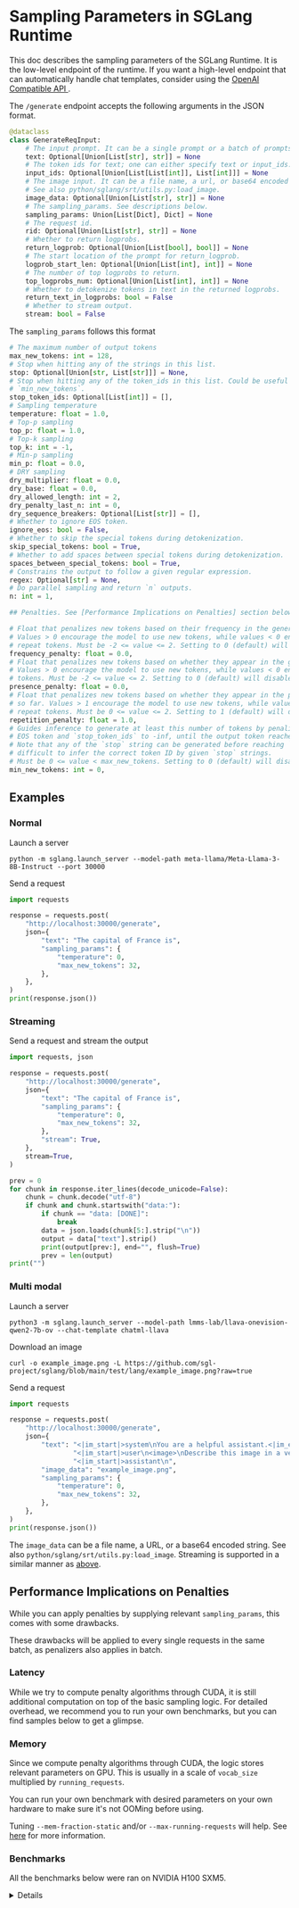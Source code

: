 # Sampling Parameters in SGLang Runtime
This doc describes the sampling parameters of the SGLang Runtime.
It is the low-level endpoint of the runtime.
If you want a high-level endpoint that can automatically handle chat templates, consider using the [OpenAI Compatible API
](https://github.com/sgl-project/sglang?tab=readme-ov-file#openai-compatible-api).

The `/generate` endpoint accepts the following arguments in the JSON format.

```python
@dataclass
class GenerateReqInput:
    # The input prompt. It can be a single prompt or a batch of prompts.
    text: Optional[Union[List[str], str]] = None
    # The token ids for text; one can either specify text or input_ids.
    input_ids: Optional[Union[List[List[int]], List[int]]] = None
    # The image input. It can be a file name, a url, or base64 encoded string.
    # See also python/sglang/srt/utils.py:load_image.
    image_data: Optional[Union[List[str], str]] = None
    # The sampling_params. See descriptions below.
    sampling_params: Union[List[Dict], Dict] = None
    # The request id.
    rid: Optional[Union[List[str], str]] = None
    # Whether to return logprobs.
    return_logprob: Optional[Union[List[bool], bool]] = None
    # The start location of the prompt for return_logprob.
    logprob_start_len: Optional[Union[List[int], int]] = None
    # The number of top logprobs to return.
    top_logprobs_num: Optional[Union[List[int], int]] = None
    # Whether to detokenize tokens in text in the returned logprobs.
    return_text_in_logprobs: bool = False
    # Whether to stream output.
    stream: bool = False
```

The `sampling_params` follows this format

```python
# The maximum number of output tokens
max_new_tokens: int = 128,
# Stop when hitting any of the strings in this list.
stop: Optional[Union[str, List[str]]] = None,
# Stop when hitting any of the token_ids in this list. Could be useful when mixed with
# `min_new_tokens`.
stop_token_ids: Optional[List[int]] = [],
# Sampling temperature
temperature: float = 1.0,
# Top-p sampling
top_p: float = 1.0,
# Top-k sampling
top_k: int = -1,
# Min-p sampling
min_p: float = 0.0,
# DRY sampling
dry_multiplier: float = 0.0,
dry_base: float = 0.0,
dry_allowed_length: int = 2,
dry_penalty_last_n: int = 0,
dry_sequence_breakers: Optional[List[str]] = [],
# Whether to ignore EOS token.
ignore_eos: bool = False,
# Whether to skip the special tokens during detokenization.
skip_special_tokens: bool = True,
# Whether to add spaces between special tokens during detokenization.
spaces_between_special_tokens: bool = True,
# Constrains the output to follow a given regular expression.
regex: Optional[str] = None,
# Do parallel sampling and return `n` outputs.
n: int = 1,

## Penalties. See [Performance Implications on Penalties] section below for more informations.

# Float that penalizes new tokens based on their frequency in the generated text so far.
# Values > 0 encourage the model to use new tokens, while values < 0 encourage the model to
# repeat tokens. Must be -2 <= value <= 2. Setting to 0 (default) will disable this penalty.
frequency_penalty: float = 0.0,
# Float that penalizes new tokens based on whether they appear in the generated text so far.
# Values > 0 encourage the model to use new tokens, while values < 0 encourage the model to repeat
# tokens. Must be -2 <= value <= 2. Setting to 0 (default) will disable this penalty.
presence_penalty: float = 0.0,
# Float that penalizes new tokens based on whether they appear in the prompt and the generated text
# so far. Values > 1 encourage the model to use new tokens, while values < 1 encourage the model to
# repeat tokens. Must be 0 <= value <= 2. Setting to 1 (default) will disable this penalty.
repetition_penalty: float = 1.0,
# Guides inference to generate at least this number of tokens by penalizing logits of tokenizer's
# EOS token and `stop_token_ids` to -inf, until the output token reaches given length.
# Note that any of the `stop` string can be generated before reaching `min_new_tokens`, as it is
# difficult to infer the correct token ID by given `stop` strings.
# Must be 0 <= value < max_new_tokens. Setting to 0 (default) will disable this penalty.
min_new_tokens: int = 0,
```

## Examples

### Normal
Launch a server
```
python -m sglang.launch_server --model-path meta-llama/Meta-Llama-3-8B-Instruct --port 30000
```

Send a request
```python
import requests

response = requests.post(
    "http://localhost:30000/generate",
    json={
        "text": "The capital of France is",
        "sampling_params": {
            "temperature": 0,
            "max_new_tokens": 32,
        },
    },
)
print(response.json())
```

### Streaming
Send a request and stream the output
```python
import requests, json

response = requests.post(
    "http://localhost:30000/generate",
    json={
        "text": "The capital of France is",
        "sampling_params": {
            "temperature": 0,
            "max_new_tokens": 32,
        },
        "stream": True,
    },
    stream=True,
)

prev = 0
for chunk in response.iter_lines(decode_unicode=False):
    chunk = chunk.decode("utf-8")
    if chunk and chunk.startswith("data:"):
        if chunk == "data: [DONE]":
            break
        data = json.loads(chunk[5:].strip("\n"))
        output = data["text"].strip()
        print(output[prev:], end="", flush=True)
        prev = len(output)
print("")
```

### Multi modal

Launch a server
```
python3 -m sglang.launch_server --model-path lmms-lab/llava-onevision-qwen2-7b-ov --chat-template chatml-llava
```

Download an image
```
curl -o example_image.png -L https://github.com/sgl-project/sglang/blob/main/test/lang/example_image.png?raw=true
```

Send a request
```python
import requests

response = requests.post(
    "http://localhost:30000/generate",
    json={
        "text": "<|im_start|>system\nYou are a helpful assistant.<|im_end|>\n"
                "<|im_start|>user\n<image>\nDescribe this image in a very short sentence.<|im_end|>\n"
                "<|im_start|>assistant\n",
        "image_data": "example_image.png",
        "sampling_params": {
            "temperature": 0,
            "max_new_tokens": 32,
        },
    },
)
print(response.json())
```

The `image_data` can be a file name, a URL, or a base64 encoded string. See also `python/sglang/srt/utils.py:load_image`.
Streaming is supported in a similar manner as [above](#streaming).

## Performance Implications on Penalties

While you can apply penalties by supplying relevant `sampling_params`, this comes with some drawbacks.

These drawbacks will be applied to every single requests in the same batch, as penalizers also applies in batch.

### Latency

While we try to compute penalty algorithms through CUDA, it is still additional computation on top of the basic sampling logic. For detailed overhead, we recommend you to run your own benchmarks, but you can find samples below to get a glimpse.

### Memory

Since we compute penalty algorithms through CUDA, the logic stores relevant parameters on GPU. This is usually in a scale of `vocab_size` multiplied by `running_requests`.

You can run your own benchmark with desired parameters on your own hardware to make sure it's not OOMing before using.

Tuning `--mem-fraction-static` and/or `--max-running-requests` will help. See [here](hyperparameter_tuning.md#minor-tune---max-prefill-tokens---mem-fraction-static---max-running-requests) for more information.

### Benchmarks

All the benchmarks below were ran on NVIDIA H100 SXM5.

<details>

#### Baseline

Measured at [dc9d06d886151707f97d0b78095df9de262fd3c9](https://github.com/sgl-project/sglang/commit/dc9d06d886151707f97d0b78095df9de262fd3c9).

```
$ python3 -m sglang.bench_serving --backend sglang --port 8413 --dataset-name random --num-prompts 3000 --random-input 256 --random-output 512

============ Serving Benchmark Result ============
Backend:                                 sglang
Traffic request rate:                    inf
Successful requests:                     3000
Benchmark duration (s):                  66.11
Total input tokens:                      378633
Total generated tokens:                  775651
Total generated tokens (retokenized):    775118
Request throughput (req/s):              45.38
Input token throughput (tok/s):          5727.04
Output token throughput (tok/s):         11732.16
----------------End-to-End Latency----------------
Mean E2E Latency (ms):                   40881.94
Median E2E Latency (ms):                 43967.10
---------------Time to First Token----------------
Mean TTFT (ms):                          19884.75
Median TTFT (ms):                        14226.56
P99 TTFT (ms):                           47738.97
-----Time per Output Token (excl. 1st token)------
Mean TPOT (ms):                          91.96
Median TPOT (ms):                        90.11
P99 TPOT (ms):                           308.54
---------------Inter-token Latency----------------
Mean ITL (ms):                           174.54
Median ITL (ms):                         58.56
P99 ITL (ms):                            440.18
==================================================
```

#### All Together

```
$ python3 -m sglang.bench_serving --backend sglang --port 8413 --dataset-name random --num-prompts 3000 --random-input 256 --random-output 512 --extra-request-body '{
  "frequency_penalty": 1.1,
  "presence_penalty": 1.1,
  "repetition_penalty": 0.1,
  "min_new_tokens": 5
}'

============ Serving Benchmark Result ============
Backend:                                 sglang
Traffic request rate:                    inf
Successful requests:                     3000
Benchmark duration (s):                  78.35
Total input tokens:                      378633
Total generated tokens:                  775651
Total generated tokens (retokenized):    774756
Request throughput (req/s):              38.29
Input token throughput (tok/s):          4832.86
Output token throughput (tok/s):         9900.39
----------------End-to-End Latency----------------
Mean E2E Latency (ms):                   49017.68
Median E2E Latency (ms):                 52825.70
---------------Time to First Token----------------
Mean TTFT (ms):                          23892.60
Median TTFT (ms):                        18895.47
P99 TTFT (ms):                           57426.01
-----Time per Output Token (excl. 1st token)------
Mean TPOT (ms):                          114.54
Median TPOT (ms):                        107.27
P99 TPOT (ms):                           293.31
---------------Inter-token Latency----------------
Mean ITL (ms):                           205.68
Median ITL (ms):                         73.97
P99 ITL (ms):                            453.86
==================================================
```

#### Frequency Penalty

```
$ python3 -m sglang.bench_serving --backend sglang --port 8413 --dataset-name random --num-prompts 3000 --random-input 256 --random-output 512 --extra-request-body '{
    "frequency_penalty": 1.1
}'

============ Serving Benchmark Result ============
Backend:                                 sglang
Traffic request rate:                    inf
Successful requests:                     3000
Benchmark duration (s):                  72.72
Total input tokens:                      378633
Total generated tokens:                  775651
Total generated tokens (retokenized):    774955
Request throughput (req/s):              41.26
Input token throughput (tok/s):          5206.84
Output token throughput (tok/s):         10666.51
----------------End-to-End Latency----------------
Mean E2E Latency (ms):                   45445.56
Median E2E Latency (ms):                 48960.39
---------------Time to First Token----------------
Mean TTFT (ms):                          22363.16
Median TTFT (ms):                        17125.02
P99 TTFT (ms):                           52920.95
-----Time per Output Token (excl. 1st token)------
Mean TPOT (ms):                          104.71
Median TPOT (ms):                        98.30
P99 TPOT (ms):                           268.06
---------------Inter-token Latency----------------
Mean ITL (ms):                           191.60
Median ITL (ms):                         67.83
P99 ITL (ms):                            455.46
==================================================
```

#### Presence Penalty

```
$ python3 -m sglang.bench_serving --backend sglang --port 8413 --dataset-name random --num-prompts 3000 --random-input 256 --random-output 512 --extra-request-body '{
    "presence_penalty": 1.1
}'

============ Serving Benchmark Result ============
Backend:                                 sglang
Traffic request rate:                    inf
Successful requests:                     3000
Benchmark duration (s):                  72.04
Total input tokens:                      378633
Total generated tokens:                  775651
Total generated tokens (retokenized):    775210
Request throughput (req/s):              41.64
Input token throughput (tok/s):          5255.98
Output token throughput (tok/s):         10767.18
----------------End-to-End Latency----------------
Mean E2E Latency (ms):                   44926.61
Median E2E Latency (ms):                 48302.88
---------------Time to First Token----------------
Mean TTFT (ms):                          22095.39
Median TTFT (ms):                        16740.93
P99 TTFT (ms):                           52554.03
-----Time per Output Token (excl. 1st token)------
Mean TPOT (ms):                          103.54
Median TPOT (ms):                        97.37
P99 TPOT (ms):                           271.86
---------------Inter-token Latency----------------
Mean ITL (ms):                           189.86
Median ITL (ms):                         68.45
P99 ITL (ms):                            447.11
==================================================
```

#### Repetition Penalty

```
$ python3 -m sglang.bench_serving --backend sglang --port 8413 --dataset-name random --num-prompts 3000 --random-input 256 --random-output 512 --extra-request-body '{
    "repetition_penalty": 0.1
}'

============ Serving Benchmark Result ============
Backend: sglang
Traffic request rate: inf
Successful requests: 3000
Benchmark duration (s): 74.54
Total input tokens: 378633
Total generated tokens: 775651
Total generated tokens (retokenized): 766008
Request throughput (req/s): 40.24
Input token throughput (tok/s): 5079.36
Output token throughput (tok/s): 10405.35
----------------End-to-End Latency----------------
Mean E2E Latency (ms): 46530.38
Median E2E Latency (ms): 50302.65
---------------Time to First Token----------------
Mean TTFT (ms): 22603.47
Median TTFT (ms): 17167.08
P99 TTFT (ms): 54497.85
-----Time per Output Token (excl. 1st token)------
Mean TPOT (ms): 117.59
Median TPOT (ms): 101.79
P99 TPOT (ms): 320.04
---------------Inter-token Latency----------------
Mean ITL (ms): 195.26
Median ITL (ms): 69.51
P99 ITL (ms): 433.86
==================================================
```

#### Min New Tokens

The min new tokens penalizer computes until generation process reaches given `min_new_tokens`.

Dislike other penalizers, setting this to higher value will have more latency implications.

```
$ python3 -m sglang.bench_serving --backend sglang --port 8413 --dataset-name random --num-prompts 3000 --random-input 256 --random-output 512 --extra-request-body '{
    "min_new_tokens": 5
}'

============ Serving Benchmark Result ============
Backend: sglang
Traffic request rate: inf
Successful requests: 3000
Benchmark duration (s): 66.94
Total input tokens: 378633
Total generated tokens: 775651
Total generated tokens (retokenized): 775220
Request throughput (req/s): 44.81
Input token throughput (tok/s): 5656.13
Output token throughput (tok/s): 11586.90
----------------End-to-End Latency----------------
Mean E2E Latency (ms): 41888.55
Median E2E Latency (ms): 45354.16
---------------Time to First Token----------------
Mean TTFT (ms): 20866.91
Median TTFT (ms): 16219.79
P99 TTFT (ms): 49263.91
-----Time per Output Token (excl. 1st token)------
Mean TPOT (ms): 97.05
Median TPOT (ms): 89.76
P99 TPOT (ms): 233.50
---------------Inter-token Latency----------------
Mean ITL (ms): 179.17
Median ITL (ms): 55.08
P99 ITL (ms): 409.12
==================================================
```

</details>
